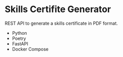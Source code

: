 Skills Certifite Generator
==========================

REST API to generate a skills certificate in PDF format.

* Python
* Poetry
* FastAPI
* Docker Compose

